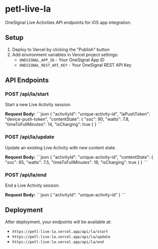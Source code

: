 # petl-live-la

OneSignal Live Activities API endpoints for iOS app integration.

## Setup

1. Deploy to Vercel by clicking the "Publish" button
2. Add environment variables in Vercel project settings:
   - `ONESIGNAL_APP_ID` - Your OneSignal App ID
   - `ONESIGNAL_REST_API_KEY` - Your OneSignal REST API Key

## API Endpoints

### POST /api/la/start
Start a new Live Activity session.

**Request Body:**
\`\`\`json
{
  "activityId": "unique-activity-id",
  "laPushToken": "device-push-token",
  "contentState": {
    "soc": 90,
    "watts": 7.8,
    "timeToFullMinutes": 14,
    "isCharging": true
  }
}
\`\`\`

### POST /api/la/update
Update an existing Live Activity with new content state.

**Request Body:**
\`\`\`json
{
  "activityId": "unique-activity-id",
  "contentState": {
    "soc": 85,
    "watts": 7.5,
    "timeToFullMinutes": 18,
    "isCharging": true
  }
}
\`\`\`

### POST /api/la/end
End a Live Activity session.

**Request Body:**
\`\`\`json
{
  "activityId": "unique-activity-id"
}
\`\`\`

## Deployment

After deployment, your endpoints will be available at:
- `https://petl-live-la.vercel.app/api/la/start`
- `https://petl-live-la.vercel.app/api/la/update`
- `https://petl-live-la.vercel.app/api/la/end`
